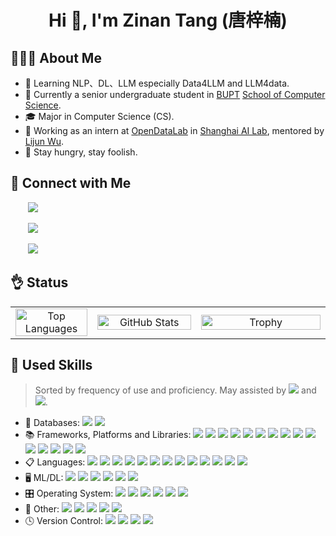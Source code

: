 <h1 align="center">Hi 👋, I'm Zinan Tang (唐梓楠) </h1>

## 👨🏻‍💻 About Me

- 🤔 Learning NLP、DL、LLM especially Data4LLM and LLM4data.
- 🏫 Currently a senior undergraduate student in [BUPT](https://www.bupt.edu.cn/) [School of Computer Science](https://scs.bupt.edu.cn/).
- 🎓 Major in Computer Science (CS).
- 🌱 Working as an intern at [OpenDataLab](https://opendatalab.github.io) in [Shanghai AI Lab](https://www.shlab.org.cn/), mentored by [Lijun Wu](https://apeterswu.github.io).
- 🔭 Stay hungry, stay foolish.

## 🤝 Connect with Me

<span align="left">
  <p>&nbsp;&nbsp;&nbsp;&nbsp;&nbsp;&nbsp;
    <a href="mailto:tangzinan@bupt.edu.cn" target=_blank">
      <img src="https://img.shields.io/badge/email-white?style=social&logo=gmail&label=tangzinan@bupt.edu.cn">
    </a>
  </p>
  <p>&nbsp;&nbsp;&nbsp;&nbsp;&nbsp;&nbsp; 
    <a href="https://github.com/Word2VecT" target="_blank">
      <img src="https://img.shields.io/badge/github-white?style=social&logo=github&label=Word2VecT">
    </a>
  </p>
  <p>&nbsp;&nbsp;&nbsp;&nbsp;&nbsp;&nbsp;
    <a href="https://zinantang.works" target="_blank">
      <img src="https://img.shields.io/badge/Personal-Blog-blue?style=social&logo=homepage">
    </a>
  </p>
</span>

## 👌 Status

<table align="center" width="100%">
  <tr>
    <td align="center" valign="middle" width="26%">
      <a href="https://github.com/anuraghazra/convoychat">
        <img src="https://github-readme-stats.vercel.app/api/top-langs/?username=Word2VecT&layout=compact&langs_count=6" alt="Top Languages" style="width: 100%; height: 100%; object-fit: contain;"/>
      </a>
    </td>
    <td align="center" valign="middle" width="33%">
      <a href="https://github.com/anuraghazra/github-readme-stats">
        <img src="https://github-readme-stats.vercel.app/api?username=Word2VecT&show_icons=true&count_private=true" alt="GitHub Stats" style="width: 100%; height: 100%; object-fit: contain;"/>
      </a>
    </td>
    <td align="center" valign="middle" width="41%">
      <a href="https://github.com/Word2VecT">
        <img src="https://github-profile-trophy.vercel.app/?username=Word2VecT&theme=onedark&title=MultiLanguage,Joined2020,Commits,Experience&row=1&column=3" alt="Trophy" style="width: 100%; height: 100%; object-fit: contain;"/>
      </a>
    </td>
  </tr>
</table>

## 📏 Used Skills

> Sorted by frequency of use and proficiency. May assisted by  <img src="https://img.shields.io/badge/chatGPT-74aa9c?style=flat-square&logo=openai&logoColor=white" style="display: inline-block;" /> and <img src="https://img.shields.io/badge/google%20gemini-8E75B2?style=flat-square&logo=google%20gemini&logoColor=white" style="display: inline-block;" />.

- 💾 Databases: <img src="https://img.shields.io/badge/postgres-%23316192.svg?style=flat-square&logo=postgresql&logoColor=white" style="display: inline-block;" /> <img src="https://img.shields.io/badge/MongoDB-%234ea94b.svg?style=flat-square&logo=mongodb&logoColor=white" style="display: inline-block;" />
- 📚 Frameworks, Platforms and Libraries: <img src="https://img.shields.io/badge/Anaconda-%2344A833.svg?style=flat-square&logo=anaconda&logoColor=white" style="display: inline-block;" /> <img src="https://img.shields.io/badge/scrapy-%2360a839.svg?style=flat-square&logo=scrapy&logoColor=d1d2d3" style="display: inline-block;" /> <img src="https://img.shields.io/badge/Qt-%23217346.svg?style=flat-square&logo=Qt&logoColor=white" style="display: inline-block;" /> <img src="https://img.shields.io/badge/FastAPI-005571?style=flat-square&logo=fastapi" style="display: inline-block;" /> <img src="https://img.shields.io/badge/flask-%23000.svg?style=flat-square&logo=flask&logoColor=white" style="display: inline-block;" /> <img src="https://img.shields.io/badge/cuda-000000.svg?style=flat-square&logo=nVIDIA&logoColor=green" style="display: inline-block;" /> <img src="https://img.shields.io/badge/vuejs-%2335495e.svg?style=flat-square&logo=vuedotjs&logoColor=%234FC08D" style="display: inline-block;" /> <img src="https://img.shields.io/badge/Vuetify-1867C0?style=flat-square&logo=vuetify&logoColor=AEDDFF" style="display: inline-block;" /> <img src="https://img.shields.io/badge/pytest-%23ffffff.svg?style=flat-square&logo=pytest&logoColor=2f9fe3" style="display: inline-block;" /> <img src="https://img.shields.io/badge/Nuxt-002E3B?style=flat-square&logo=nuxtdotjs&logoColor=#00DC82" style="display: inline-block;" /> <img src="https://img.shields.io/badge/Bun-%23000000.svg?style=flat-square&logo=bun&logoColor=white" style="display: inline-block;" /> <img src="https://img.shields.io/badge/pnpm-%234a4a4a.svg?style=flat-square&logo=pnpm&logoColor=f69220" style="display: inline-block;" /> <img src=" https://img.shields.io/badge/yarn-%232C8EBB.svg?style=flat-square&logo=yarn&logoColor=white" style="display: inline-block;" /> <img src="https://img.shields.io/badge/WordPress-%23117AC9.svg?style=flat-square&logo=WordPress&logoColor=white" style="display: inline-block;" /> <img src="https://img.shields.io/badge/chart.js-F5788D.svg?style=flat-square&logo=chart.js&logoColor=white" style="display: inline-block;" />
- 📋 Languages: <img src="https://img.shields.io/badge/c-%2300599C.svg?style=flat-square&logo=c&logoColor=white" style="display: inline-block;" /> <img src="https://img.shields.io/badge/latex-%23008080.svg?style=flat-square&logo=latex&logoColor=white" style="display: inline-block;" />  <img src="https://img.shields.io/badge/python-3670A0?style=flat-square&logo=python&logoColor=ffdd54" style="display: inline-block;" /> <img src="https://img.shields.io/badge/c++-%2300599C.svg?style=flat-square&logo=c%2B%2B&logoColor=white" style="display: inline-block;" /> <img src="https://img.shields.io/badge/markdown-%23000000.svg?style=flat-square&logo=markdown&logoColor=white" style="display: inline-block;" /> <img src="https://img.shields.io/badge/yaml-%23ffffff.svg?style=flat-square&logo=yaml&logoColor=151515" style="display: inline-block;" /> <img src="https://img.shields.io/badge/bash_script-%23121011.svg?style=flat-square&logo=gnu-bash&logoColor=white" style="display: inline-block;" /> <img src="https://img.shields.io/badge/Windows%20Terminal-%234D4D4D.svg?style=flat-square&logo=windows-terminal&logoColor=white" style="display: inline-block;" /> <img src="https://img.shields.io/badge/PowerShell-%235391FE.svg?style=flat-square&logo=powershell&logoColor=white" style="display: inline-block;" />  <img src="https://img.shields.io/badge/html5-%23E34F26.svg?style=flat-square&logo=html5&logoColor=white" style="display: inline-block;" /> <img src="https://img.shields.io/badge/css3-%231572B6.svg?style=flat-square&logo=css3&logoColor=white" style="display: inline-block;" /> <img src="https://img.shields.io/badge/javascript-%23323330.svg?style=flat-square&logo=javascript&logoColor=%23F7DF1E" style="display: inline-block;" /> <img src="https://img.shields.io/badge/java-%23ED8B00.svg?style=flat-square&logo=openjdk&logoColor=white" style="display: inline-block;" />
- 🖥️ ML/DL: <img src="https://img.shields.io/badge/PyTorch-%23EE4C2C.svg?style=flat-square&logo=PyTorch&logoColor=white" style="display: inline-block;" /> <img src="https://img.shields.io/badge/Plotly-%233F4F75.svg?style=flat-square&logo=plotly&logoColor=white" style="display: inline-block;" /> <img src="https://img.shields.io/badge/Matplotlib-%23ffffff.svg?style=flat-square&logo=Matplotlib&logoColor=black" style="display: inline-block;" /> <img src="https://img.shields.io/badge/numpy-%23013243.svg?style=flat-square&logo=numpy&logoColor=white" style="display: inline-block;" /> <img src="https://img.shields.io/badge/pandas-%23150458.svg?style=flat-square&logo=pandas&logoColor=white" style="display: inline-block;" /> <img src="https://img.shields.io/badge/scikit--learn-%23F7931E.svg?style=flat-square&logo=scikit-learn&logoColor=white" style="display: inline-block;" />
- 🎛️ Operating System: <img src="https://img.shields.io/badge/mac%20os-000000?style=flat-square&logo=macos&logoColor=F0F0F0" style="display: inline-block;" /> <img src="https://img.shields.io/badge/iOS-000000?style=flat-square&logo=ios&logoColor=white" style="display: inline-block;" /> <img src="https://img.shields.io/badge/Ubuntu-E95420?style=flat-square&logo=ubuntu&logoColor=white" style="display: inline-block;" /> <img src="https://img.shields.io/badge/Android-3DDC84?style=flat-square&logo=android&logoColor=white" style="display: inline-block;" /> <img src="https://img.shields.io/badge/Windows%2011-%230079d5.svg?style=flat-square&logo=Windows%2011&logoColor=white" style="display: inline-block;" /> <img src="https://img.shields.io/badge/Windows%20xp-003399?style=flat-square&logo=windowsxp&logoColor=white" style="display: inline-block;" />
- 🥅 Other: <img src="https://img.shields.io/badge/CMake-%23008FBA.svg?style=flat-square&logo=cmake&logoColor=white" style="display: inline-block;" /> <img src="https://img.shields.io/badge/docker-%230db7ed.svg?style=flat-square&logo=docker&logoColor=white" style="display: inline-block;" /> <img src="https://shields.io/badge/FFmpeg-%23171717.svg?logo=ffmpeg&style=flat-square&labelColor=171717&logoColor=5cb85c" style="display: inline-block;" /> <img src="https://img.shields.io/badge/ESLint-4B3263?style=flat-square&logo=eslint&logoColor=white" style="display: inline-block;" /> <img src="https://img.shields.io/badge/pypi-%23ececec.svg?style=flat-square&logo=pypi&logoColor=1f73b7" style="display: inline-block;" />
- 🕓 Version Control: <img src="https://img.shields.io/badge/git-%23F05033.svg?style=flat-square&logo=git&logoColor=white" style="display: inline-block;" /> <img src="https://img.shields.io/badge/github-%23121011.svg?style=flat-square&logo=github&logoColor=white" style="display: inline-block;" /> <img src="https://img.shields.io/badge/Gitee-C71D23?style=flat-square&logo=gitee&logoColor=white" style="display: inline-block;" /> <img src="https://img.shields.io/badge/gitlab-%23181717.svg?style=flat-square&logo=gitlab&logoColor=white" style="display: inline-block;" />
